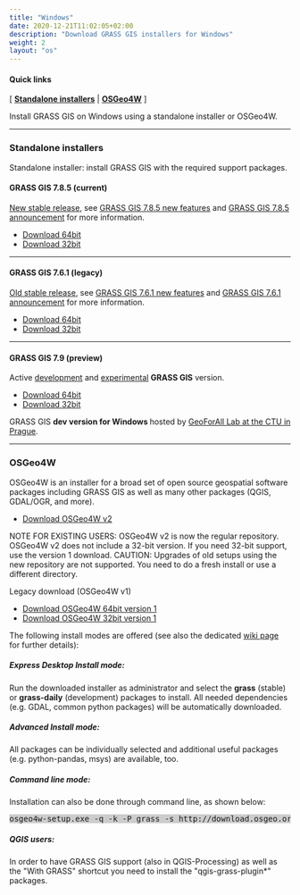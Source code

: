 ```yaml
---
title: "Windows"
date: 2020-12-21T11:02:05+02:00
description: "Download GRASS GIS installers for Windows"
weight: 2
layout: "os"
---
```



#### Quick links

[ [**Standalone installers**](#standalone-installers) | [**OSGeo4W**](#OSGeo4W) ]

<div class="alert rounded-0 alert-default">
<i class="fa fa-arrow-right"></i> Install GRASS GIS on Windows using a standalone installer or OSGeo4W. </div>

<hr>


### <a name="standalone-installers"></a> Standalone installers

Standalone installer: install GRASS GIS with the required support packages.

#### <a name="GRASS-GIS-new-stable"></a> GRASS GIS 7.8.5 (current)

<div class="alert rounded-0 alert-success">
<i class="fa fa-info-circle"></i> <u>New stable release</u>, see <a href="https://trac.osgeo.org/grass/wiki/Grass7/NewFeatures78">GRASS GIS 7.8.5 new features</a> and <a href="https://trac.osgeo.org/grass/wiki/Release/7.8.5-News">GRASS GIS 7.8.5 announcement</a> for more information.</div>

*  [<i class="fa fa-download"></i> Download 64bit](/grass78/binary/mswindows/native/x86_64/WinGRASS-7.8.5-2-Setup-x86_64.exe)
*  [<i class="fa fa-download"></i> Download 32bit](/grass78/binary/mswindows/native/x86/WinGRASS-7.8.5-1-Setup-x86.exe)

<hr>

#### <a name="GRASS-GIS-old-stable"></a> GRASS GIS 7.6.1 (legacy)

<div class="alert rounded-0 alert-warning">
<i class="fa fa-info-circle"></i> <u>Old stable release</u>, see <a href="https://trac.osgeo.org/grass/wiki/Grass7/NewFeatures76">GRASS GIS 7.6.1 new features</a> and  <a href="https://trac.osgeo.org/grass/wiki/Release/7.6.1-News">GRASS GIS 7.6.1 announcement</a> for more information.
</div>


*  [<i class="fa fa-download"></i> Download 64bit](/grass76/binary/mswindows/native/x86_64/WinGRASS-7.6.1-1-Setup-x86_64.exe)
*  [<i class="fa fa-download"></i> Download 32bit](/grass76/binary/mswindows/native/x86/WinGRASS-7.6.1-1-Setup-x86.exe)

<hr>

#### <a name="GRASS-GIS-devel"></a> GRASS GIS 7.9 (preview)

<div class="alert rounded-0 alert-info">
<i class="fa fa-info-circle"></i> Active <u>development</u> and <u>experimental</u> <b>GRASS GIS</b> version.
</div>


*  [<i class="fa fa-download"></i> Download 64bit](https://wingrass.fsv.cvut.cz/grass79/x86_64)
*  [<i class="fa fa-download"></i> Download 32bit](https://wingrass.fsv.cvut.cz/grass79/x86)

<div class="alert rounded-0 alert-default">
<i class="fa fa-arrow-right"></i> GRASS GIS <b> dev version for Windows </b> hosted by <a href="http://geomatics.fsv.cvut.cz/research/geoforall" target="_blank">GeoForAll Lab at the CTU in Prague</a>.
</div>

<hr>


### <a name="OSGeo4W"></a> OSGeo4W

OSGeo4W is an installer for a broad set of open source geospatial software packages including GRASS GIS as well as many other packages (QGIS, GDAL/OGR, and more).

*  [<i class="fa fa-download"></i> Download OSGeo4W v2](http://download.osgeo.org/osgeo4w/v2/osgeo4w-setup.exe)

NOTE FOR EXISTING USERS: OSGeo4W v2 is now the regular repository. OSGeo4W v2 does not include a 32-bit version. If you need 32-bit support, use the version 1 download. 
CAUTION: Upgrades of old setups using the new repository are not supported. You need to do a fresh install or use a different directory.

Legacy download (OSGeo4W v1)

*  [<i class="fa fa-download"></i> Download OSGeo4W 64bit version 1](http://download.osgeo.org/osgeo4w/osgeo4w-setup-x86_64-v1.exe)
*  [<i class="fa fa-download"></i> Download OSGeo4W 32bit version 1](http://download.osgeo.org/osgeo4w/osgeo4w-setup-x86-v1.exe)

The following install modes are offered (see also the dedicated [wiki page](https://grasswiki.osgeo.org/wiki/Installation_Guide#OSGeo4W_installer) for further details):

##### Express Desktop Install mode:

Run the downloaded installer as administrator and select the **grass** (stable) or **grass-daily** (development) packages to install. All needed dependencies (e.g. GDAL, common python packages) will be automatically downloaded.

##### Advanced Install mode:
All packages can be individually selected and additional useful packages (e.g. python-pandas, msys) are available, too.

##### Command line mode:
Installation can also be done through command line, as shown below:

<pre style="background-color:#CCCCCC">
osgeo4w-setup.exe -q -k -P grass -s http://download.osgeo.org/osgeo4w/v2/x86_64/
</pre>

##### QGIS users:
In order to have GRASS GIS support (also in QGIS-Processing) as well as the "With GRASS" shortcut you need to install the "qgis-grass-plugin*" packages.

